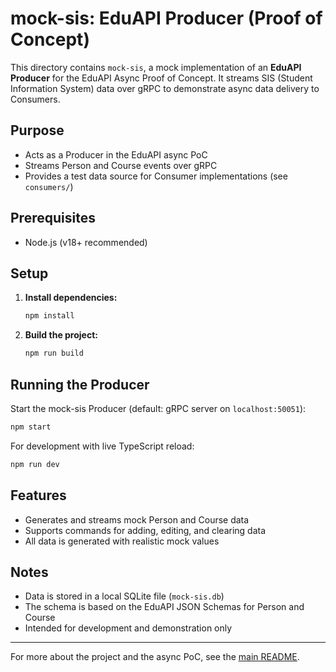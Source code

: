 # mock-sis: EduAPI Producer (Proof of Concept)

This directory contains `mock-sis`, a mock implementation of an **EduAPI Producer** for the EduAPI Async Proof of Concept. It streams SIS (Student Information System) data over gRPC to demonstrate async data delivery to Consumers.

## Purpose
- Acts as a Producer in the EduAPI async PoC
- Streams Person and Course events over gRPC
- Provides a test data source for Consumer implementations (see `consumers/`)

## Prerequisites
- Node.js (v18+ recommended)

## Setup

1. **Install dependencies:**
   ```sh
   npm install
   ```

2. **Build the project:**
   ```sh
   npm run build
   ```

## Running the Producer

Start the mock-sis Producer (default: gRPC server on `localhost:50051`):

```sh
npm start
```

For development with live TypeScript reload:
```sh
npm run dev
```

## Features
- Generates and streams mock Person and Course data
- Supports commands for adding, editing, and clearing data
- All data is generated with realistic mock values

## Notes
- Data is stored in a local SQLite file (`mock-sis.db`)
- The schema is based on the EduAPI JSON Schemas for Person and Course
- Intended for development and demonstration only

---

For more about the project and the async PoC, see the [main README](../README.md). 